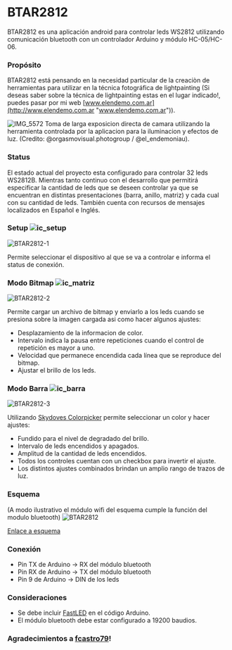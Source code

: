 # BTAR2812

BTAR2812 es una aplicación android para controlar leds WS2812 utilizando comunicación bluetooth con un controlador Arduino y módulo HC-05/HC-06.


### Propósito
BTAR2812 está pensando en la necesidad particular de la creaciòn de herramientas para utilizar en la técnica fotográfica de lightpainting (Si deseas saber sobre la técnica de lightpainting estas en el lugar indicado!, puedes pasar por mi web [www.elendemo.com.ar](http://www.elendemo.com.ar "www.elendemo.com.ar")).

![IMG_5572](https://user-images.githubusercontent.com/60631810/154155399-808fe86d-cb8c-4b8a-93a6-b790a6a763a9.jpg)
Toma de larga exposicion directa de camara utilizando la herramienta controlada por la aplicacion para la iluminacion y efectos de luz. (Credito: @orgasmovisual.photogroup / @el_endemoniau).

### Status

El estado actual del proyecto esta configurado para controlar 32 leds WS2812B. Mientras tanto continuo con el desarrollo que permitirá especificar la cantidad de leds que se deseen controlar ya que se encuentran en distintas presentaciones (barra, anillo, matriz) y cada cual con su cantidad de leds.
También cuenta con recursos de mensajes localizados en Español e Inglés.

### Setup ![ic_setup](https://user-images.githubusercontent.com/60631810/154331668-be282bf3-1fdc-48d7-9bdc-3e1ce0d46ca4.jpg) 


![BTAR2812-1](https://user-images.githubusercontent.com/60631810/153987472-956a668c-5c75-4512-81e0-0e916d2760c3.jpg)

Permite seleccionar el dispositivo al que se va a controlar e informa el status de conexión.


### Modo Bitmap ![ic_matriz](https://user-images.githubusercontent.com/60631810/154332376-bc6fecbe-9455-4b56-8f35-34f9b2b38f81.jpg)


![BTAR2812-2](https://user-images.githubusercontent.com/60631810/153987514-56b35e62-2ecb-4b94-ab59-62753fa21b91.jpg)

Permite cargar un archivo de bitmap y enviarlo a los leds cuando se presiona sobre la imagen cargada asi como hacer algunos ajustes:
- Desplazamiento de la informacion de color.
- Intervalo indica la pausa entre repeticiones cuando el control de repetición es mayor a uno.
- Velocidad que permanece encendida cada línea que se reproduce del bitmap.
- Ajustar el brillo de los leds.


### Modo Barra ![ic_barra](https://user-images.githubusercontent.com/60631810/154332448-d4f69af7-aeb5-4af5-8715-4886d68fd944.jpg)

![BTAR2812-3](https://user-images.githubusercontent.com/60631810/153987538-b97c81ba-d3b1-4205-9ed9-8b89313b6349.jpg) 

Utilizando [Skydoves Colorpicker](https://github.com/skydoves/ColorPickerView "Skydoves Colorpicker") permite seleccionar un color y hacer ajustes:
- Fundido para el nivel de degradado del brillo.
- Intervalo de leds encendidos y apagados.
- Amplitud de la cantidad de leds encendidos.
- Todos los controles cuentan con un checkbox para invertir el ajuste.
- Los distintos ajustes combinados brindan un amplio rango de trazos de luz.

### Esquema
(A modo ilustrativo el módulo wifi del esquema cumple la función del modulo bluetooth)
![BTAR2812](https://user-images.githubusercontent.com/60631810/154372486-57432e4a-b26b-4526-85d9-6ba39b7c1859.png)

[Enlace a esquema](https://www.tinkercad.com/things/8bRt67OoYUw "Enlace a esquema")

### Conexión

- Pin TX de Arduino -> RX del módulo bluetooth
- Pin RX de Arduino -> TX del módulo bluetooth
- Pin 9 de Arduino -> DIN de los leds

### Consideraciones
- Se debe incluir [FastLED](https://github.com/FastLED/FastLED "FastLED") en el código Arduino.
- El módulo bluetooth debe estar configurado a 19200 baudios.


### Agradecimientos a [fcastro79](https://github.com/fcastro79 "fcastro79")!
